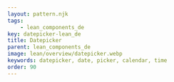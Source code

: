 ```yaml
---
layout: pattern.njk
tags: 
    - lean_components_de
key: datepicker-lean_de
title: Datepicker
parent: lean_components_de
image: lean/overview/datepicker.webp
keywords: datepicker, date, picker, calendar, time
order: 90
---
```

